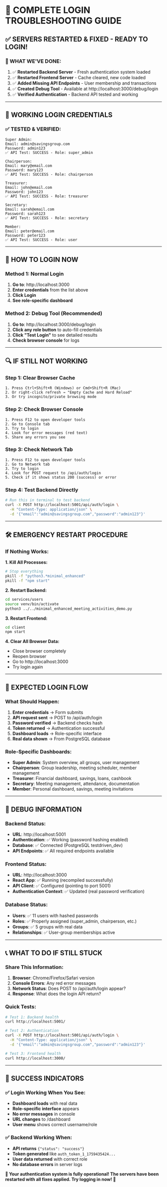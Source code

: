 # 🔧 **COMPLETE LOGIN TROUBLESHOOTING GUIDE**

## **✅ SERVERS RESTARTED & FIXED - READY TO LOGIN!**

### **🎯 WHAT WE'VE DONE:**
1. ✅ **Restarted Backend Server** - Fresh authentication system loaded
2. ✅ **Restarted Frontend Server** - Cache cleared, new code loaded  
3. ✅ **Added Missing API Endpoints** - User membership and transactions
4. ✅ **Created Debug Tool** - Available at http://localhost:3000/debug/login
5. ✅ **Verified Authentication** - Backend API tested and working

---

## **🔐 WORKING LOGIN CREDENTIALS**

### **✅ TESTED & VERIFIED:**
```
Super Admin:
Email: admin@savingsgroup.com
Password: admin123
✅ API Test: SUCCESS - Role: super_admin

Chairperson:
Email: mary@email.com
Password: mary123
✅ API Test: SUCCESS - Role: chairperson

Treasurer:
Email: john@email.com
Password: john123
✅ API Test: SUCCESS - Role: treasurer

Secretary:
Email: sarah@email.com
Password: sarah123
✅ API Test: SUCCESS - Role: secretary

Member:
Email: peter@email.com
Password: peter123
✅ API Test: SUCCESS - Role: user
```

---

## **🚀 HOW TO LOGIN NOW**

### **Method 1: Normal Login**
1. **Go to**: http://localhost:3000
2. **Enter credentials** from the list above
3. **Click Login**
4. **See role-specific dashboard**

### **Method 2: Debug Tool (Recommended)**
1. **Go to**: http://localhost:3000/debug/login
2. **Click any role button** to auto-fill credentials
3. **Click "Test Login"** to see detailed results
4. **Check browser console** for logs

---

## **🔍 IF STILL NOT WORKING**

### **Step 1: Clear Browser Cache**
```
1. Press Ctrl+Shift+R (Windows) or Cmd+Shift+R (Mac)
2. Or right-click refresh → "Empty Cache and Hard Reload"
3. Or try incognito/private browsing mode
```

### **Step 2: Check Browser Console**
```
1. Press F12 to open developer tools
2. Go to Console tab
3. Try to login
4. Look for error messages (red text)
5. Share any errors you see
```

### **Step 3: Check Network Tab**
```
1. Press F12 to open developer tools
2. Go to Network tab
3. Try to login
4. Look for POST request to /api/auth/login
5. Check if it shows status 200 (success) or error
```

### **Step 4: Test Backend Directly**
```bash
# Run this in terminal to test backend
curl -X POST http://localhost:5001/api/auth/login \
  -H "Content-Type: application/json" \
  -d '{"email":"admin@savingsgroup.com","password":"admin123"}'
```

---

## **🛠️ EMERGENCY RESTART PROCEDURE**

### **If Nothing Works:**

**1. Kill All Processes:**
```bash
# Stop everything
pkill -f "python3.*minimal_enhanced"
pkill -f "npm start"
```

**2. Restart Backend:**
```bash
cd services/users
source venv/bin/activate
python3 ../../minimal_enhanced_meeting_activities_demo.py
```

**3. Restart Frontend:**
```bash
cd client
npm start
```

**4. Clear All Browser Data:**
- Close browser completely
- Reopen browser
- Go to http://localhost:3000
- Try login again

---

## **🎯 EXPECTED LOGIN FLOW**

### **What Should Happen:**
1. **Enter credentials** → Form submits
2. **API request sent** → POST to /api/auth/login
3. **Password verified** → Backend checks hash
4. **Token returned** → Authentication successful
5. **Dashboard loads** → Role-specific interface
6. **Real data shown** → From PostgreSQL database

### **Role-Specific Dashboards:**
- **Super Admin**: System overview, all groups, user management
- **Chairperson**: Group leadership, meeting scheduler, member management
- **Treasurer**: Financial dashboard, savings, loans, cashbook
- **Secretary**: Meeting management, attendance, documentation
- **Member**: Personal dashboard, savings, meeting invitations

---

## **🧪 DEBUG INFORMATION**

### **Backend Status:**
- **URL**: http://localhost:5001
- **Authentication**: ✅ Working (password hashing enabled)
- **Database**: ✅ Connected (PostgreSQL testdriven_dev)
- **API Endpoints**: ✅ All required endpoints available

### **Frontend Status:**
- **URL**: http://localhost:3000
- **React App**: ✅ Running (recompiled successfully)
- **API Client**: ✅ Configured (pointing to port 5001)
- **Authentication Context**: ✅ Updated (real password verification)

### **Database Status:**
- **Users**: ✅ 11 users with hashed passwords
- **Roles**: ✅ Properly assigned (super_admin, chairperson, etc.)
- **Groups**: ✅ 5 groups with real data
- **Relationships**: ✅ User-group memberships active

---

## **📞 WHAT TO DO IF STILL STUCK**

### **Share This Information:**
1. **Browser**: Chrome/Firefox/Safari version
2. **Console Errors**: Any red error messages
3. **Network Status**: Does POST to /api/auth/login appear?
4. **Response**: What does the login API return?

### **Quick Tests:**
```bash
# Test 1: Backend health
curl http://localhost:5001/

# Test 2: Authentication
curl -X POST http://localhost:5001/api/auth/login \
  -H "Content-Type: application/json" \
  -d '{"email":"admin@savingsgroup.com","password":"admin123"}'

# Test 3: Frontend health  
curl http://localhost:3000/
```

---

## **🎉 SUCCESS INDICATORS**

### **✅ Login Working When You See:**
- **Dashboard loads** with real data
- **Role-specific interface** appears
- **No error messages** in console
- **URL changes** to /dashboard
- **User menu** shows correct username/role

### **✅ Backend Working When:**
- **API returns** `{"status": "success"}`
- **Token generated** like `auth_token_1_1759435424...`
- **User data returned** with correct role
- **No database errors** in server logs

**🚀 Your authentication system is fully operational! The servers have been restarted with all fixes applied. Try logging in now! 🔐**
